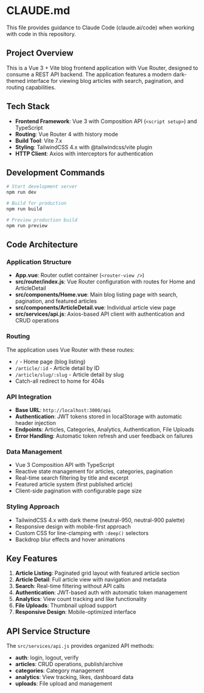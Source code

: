 # CLAUDE.md

This file provides guidance to Claude Code (claude.ai/code) when working with code in this repository.

## Project Overview

This is a Vue 3 + Vite blog frontend application with Vue Router, designed to consume a REST API backend. The application features a modern dark-themed interface for viewing blog articles with search, pagination, and routing capabilities.

## Tech Stack

- **Frontend Framework**: Vue 3 with Composition API (`<script setup>`) and TypeScript
- **Routing**: Vue Router 4 with history mode
- **Build Tool**: Vite 7.x
- **Styling**: TailwindCSS 4.x with @tailwindcss/vite plugin
- **HTTP Client**: Axios with interceptors for authentication

## Development Commands

```bash
# Start development server
npm run dev

# Build for production
npm run build

# Preview production build
npm run preview
```

## Code Architecture

### Application Structure
- **App.vue**: Router outlet container (`<router-view />`)
- **src/router/index.js**: Vue Router configuration with routes for Home and ArticleDetail
- **src/components/Home.vue**: Main blog listing page with search, pagination, and featured articles
- **src/components/ArticleDetail.vue**: Individual article view page
- **src/services/api.js**: Axios-based API client with authentication and CRUD operations

### Routing
The application uses Vue Router with these routes:
- `/` - Home page (blog listing)
- `/article/:id` - Article detail by ID
- `/article/slug/:slug` - Article detail by slug
- Catch-all redirect to home for 404s

### API Integration
- **Base URL**: `http://localhost:3000/api`
- **Authentication**: JWT tokens stored in localStorage with automatic header injection
- **Endpoints**: Articles, Categories, Analytics, Authentication, File Uploads
- **Error Handling**: Automatic token refresh and user feedback on failures

### Data Management
- Vue 3 Composition API with TypeScript
- Reactive state management for articles, categories, pagination
- Real-time search filtering by title and excerpt
- Featured article system (first published article)
- Client-side pagination with configurable page size

### Styling Approach
- TailwindCSS 4.x with dark theme (neutral-950, neutral-900 palette)
- Responsive design with mobile-first approach
- Custom CSS for line-clamping with `:deep()` selectors
- Backdrop blur effects and hover animations

## Key Features

1. **Article Listing**: Paginated grid layout with featured article section
2. **Article Detail**: Full article view with navigation and metadata
3. **Search**: Real-time filtering without API calls
4. **Authentication**: JWT-based auth with automatic token management
5. **Analytics**: View count tracking and like functionality
6. **File Uploads**: Thumbnail upload support
7. **Responsive Design**: Mobile-optimized interface

## API Service Structure

The `src/services/api.js` provides organized API methods:
- **auth**: login, logout, verify
- **articles**: CRUD operations, publish/archive
- **categories**: Category management
- **analytics**: View tracking, likes, dashboard data
- **uploads**: File upload and management
